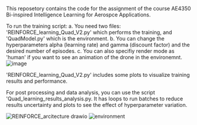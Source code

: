 This reposetory contains the code for the assignment of the course AE4350 Bi-inspired Intelligence Learning for Aerospce Applications.

To run the training script:
a. You need two files: 'REINFORCE_learning_Quad_V2.py' which performs the training, and 'QuadModel.py' which is the environment.
b. You can change the hyperparameters alpha (learning rate) and gamma (discount factor) and the desired number of episodes.
c. You can also specifiy render mode as 'human' if you want to see an animation of the drone in the environemnt.
![image](https://github.com/user-attachments/assets/4cae1625-301a-4549-a820-b8fbacd86cb6)

'REINFORCE_learning_Quad_V2.py' includes some plots to visualize training results and performance.

For post processing and data analysis, you can use the script 'Quad_learning_results_analysis.py.
It has loops to run batches to reduce results uncertainty and plots to see the effect of hyperparameter variation.


![REINFORCE_arcitecture drawio](https://github.com/user-attachments/assets/ff52d7bc-ce18-44d5-a122-37f7dc327231)
![environment](https://github.com/user-attachments/assets/a67d64d7-616d-40b7-90cb-bd06098dbe6f)
